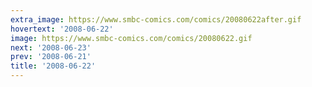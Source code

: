 ```yaml
---
extra_image: https://www.smbc-comics.com/comics/20080622after.gif
hovertext: '2008-06-22'
image: https://www.smbc-comics.com/comics/20080622.gif
next: '2008-06-23'
prev: '2008-06-21'
title: '2008-06-22'
---
```

